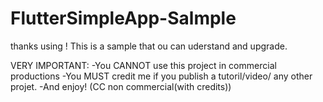# FlutterSimpleApp-Salmple

thanks using !
This is a sample that ou can uderstand and upgrade.


VERY IMPORTANT:
-You CANNOT use this project in commercial productions
-You MUST credit me if you publish a tutoril/video/ any other projet.
-And enjoy!
(CC non commercial(with credits))
